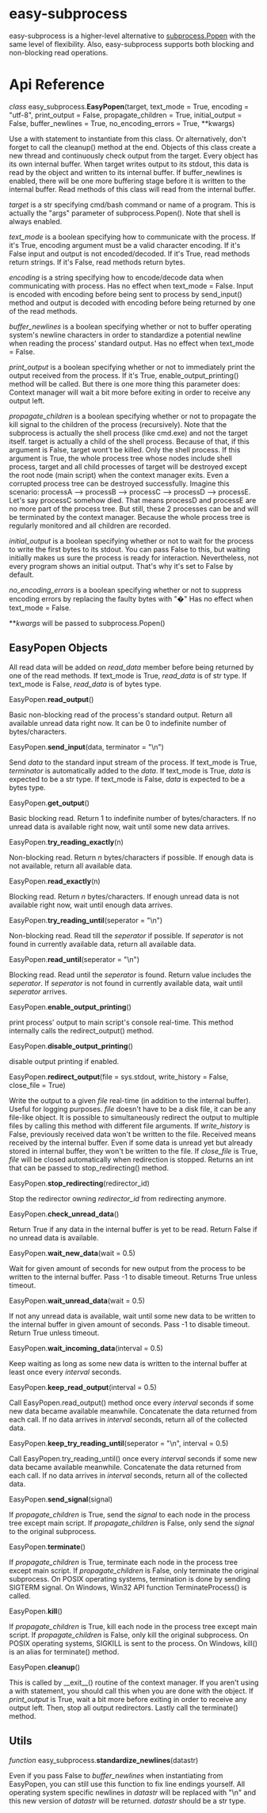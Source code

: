 # easy-subprocess
easy-subprocess is a higher-level alternative to [subprocess.Popen](https://docs.python.org/3/library/subprocess.html#subprocess.Popen) with the same level of flexibility. 
Also, easy-subprocess supports both blocking and non-blocking read operations.

# Api Reference
_class_ easy_subprocess.**EasyPopen**(target, text_mode = True, encoding = "utf-8", print_output = False, propagate_children = True, initial_output = False, buffer_newlines = True, no_encoding_errors = True, **kwargs)

Use a with statement to instantiate from this class. Or alternatively, don't forget to call the cleanup() method at the end.
Objects of this class create a new thread and continuously check output from the target. 
Every object has its own internal buffer. When target writes output to its stdout, this data is read by the object and written to its internal buffer.
If buffer_newlines is enabled, there will be one more buffering stage before it is written to the internal buffer.
Read methods of this class will read from the internal buffer.

_target_ is a str specifying cmd/bash command or name of a program. This is actually the "args" parameter of subprocess.Popen(). Note that shell is always enabled.

_text_mode_ is a boolean specifying how to communicate with the process. 
If it's True, encoding argument must be a valid character encoding. If it's False input and output is not encoded/decoded.
If it's True, read methods return strings. If it's False, read methods return bytes. 

_encoding_ is a string specifying how to encode/decode data when communicating with process. Has no effect when text_mode = False. 
Input is encoded with encoding before being sent to process by send_input() method and output is decoded with encoding before being returned by one of the read methods.

_buffer_newlines_ is a boolean specifying whether or not to buffer operating system's newline characters in order to standardize a potential newline when reading the process' standard output.
Has no effect when text_mode = False.

_print_output_ is a boolean specifying whether or not to immediately print the output received from the process.
If it's True, enable_output_printing() method will be called. But there is one more thing this parameter does:
Context manager will wait a bit more before exiting in order to receive any output left.

_propagate_children_ is a boolean specifying whether or not to propagate the kill signal to the children of the process (recursively).
Note that the subprocess is actually the shell process (like cmd.exe) and not the target itself. target is actually a child of the shell process. 
Because of that, if this argument is False, target wont't be killed. Only the shell process. 
If this argument is True, the whole process tree whose nodes include shell process, target and all child processes of target will be destroyed except the root node (main script) when the context manager exits. 
Even a corrupted process tree can be destroyed successfully. 
Imagine this scenario: processA --> processB --> processC --> processD --> processE. 
Let's say processC  somehow died. That means processD and processE are no more part of the process tree. 
But still, these 2 processes can be and will be terminated by the context manager. Because the whole process tree is regularly monitored and all children are recorded. 

_initial_output_ is a boolean specifying whether or not to wait for the process to write the first bytes to its stdout. 
You can pass False to this, but waiting initially makes us sure the process is ready for interaction.
Nevertheless, not every program shows an initial output. That's why it's set to False by default.

_no_encoding_errors_ is a boolean specifying whether or not to suppress encoding errors by replacing the faulty bytes with "�"
Has no effect when text_mode = False.

**_kwargs_ will be passed to subprocess.Popen()

## EasyPopen Objects
All read data will be added on _read_data_ member before being returned by one of the read methods.
If text_mode is True, _read_data_ is of str type. If text_mode is False, _read_data_ is of bytes type.

EasyPopen.**read_output**()

Basic non-blocking read of the process's standard output. 
Return all available unread data right now. It can be 0 to indefinite number of bytes/characters.

EasyPopen.**send_input**(data, terminator = "\n")

Send _data_ to the standard input stream of the process. If text_mode is True, _terminator_ is automatically added to the _data_. 
If text_mode is True, _data_ is expected to be a str type. If text_mode is False, _data_ is expected to be a bytes type.

EasyPopen.**get_output**()

Basic blocking read. Return 1 to indefinite number of bytes/characters.
If no unread data is available right now, wait until some new data arrives.

EasyPopen.**try_reading_exactly**(n)

Non-blocking read. Return _n_ bytes/characters if possible. If enough data is not available, return all available data.

EasyPopen.**read_exactly**(n)

Blocking read. Return _n_ bytes/characters.
If enough unread data is not available right now, wait until enough data arrives.

EasyPopen.**try_reading_until**(seperator = "\n")

Non-blocking read. Read till the _seperator_ if possible. If _seperator_ is not found in currently available data, return all available data.

EasyPopen.**read_until**(seperator = "\n")

Blocking read. Read until the _seperator_ is found. Return value includes the _seperator_.
If _seperator_ is not found in currently available data, wait until _seperator_ arrives.

EasyPopen.**enable_output_printing**()

print process' output to main script's console real-time. This method internally calls the redirect_output() method.

EasyPopen.**disable_output_printing**()

disable output printing if enabled.

EasyPopen.**redirect_output**(file = sys.stdout, write_history = False, close_file = True)

Write the output to a given _file_ real-time (in addition to the internal buffer). Useful for logging purposes.
_file_ doesn't have to be a disk file, it can be any file-like object.
It is possible to simultaneously redirect the output to multiple files by calling this method with different file arguments.
If _write_history_ is False, previously received data won't be written to the file. 
Received means received by the internal buffer. Even if some data is unread yet but already stored in internal buffer, they won't be written to the file.
If _close_file_ is True, _file_ will be closed automatically when redirection is stopped.
Returns an int that can be passed to stop_redirecting() method.

EasyPopen.**stop_redirecting**(redirector_id)

Stop the redirector owning _redirector_id_ from redirecting anymore.

EasyPopen.**check_unread_data**()

Return True if any data in the internal buffer is yet to be read. Return False if no unread data is available.

EasyPopen.**wait_new_data**(wait = 0.5)

Wait for given amount of seconds for new output from the process to be written to the internal buffer. Pass -1 to disable timeout. Returns True unless timeout.

EasyPopen.**wait_unread_data**(wait = 0.5)

If not any unread data is available, wait until some new data to be written to the internal buffer in given amount of seconds. Pass -1 to disable timeout. Return True unless timeout.

EasyPopen.**wait_incoming_data**(interval = 0.5)

Keep waiting as long as some new data is written to the internal buffer at least once every _interval_ seconds. 

EasyPopen.**keep_read_output**(interval = 0.5)

Call EasyPopen.read_output() method once every _interval_ seconds if some new data became available meanwhile. Concatenate the data returned from each call. 
If no data arrives in _interval_ seconds, return all of the collected data.

EasyPopen.**keep_try_reading_until**(seperator = "\n", interval = 0.5)

Call EasyPopen.try_reading_until() once every _interval_ seconds if some new data became available meanwhile. Concatenate the data returned from each call. 
If no data arrives in _interval_ seconds, return all of the collected data.

EasyPopen.**send_signal**(signal)

If _propagate_children_ is True, send the _signal_ to each node in the process tree except main script. If _propagate_children_ is False, only send the _signal_ to the original subprocess.

EasyPopen.**terminate**()

If _propagate_children_ is True, terminate each node in the process tree except main script. If _propagate_children_ is False, only terminate the original subprocess.
On POSIX operating systems, termination is done by sending SIGTERM signal. On Windows, Win32 API function TerminateProcess() is called.

EasyPopen.**kill**()

If _propagate_children_ is True, kill each node in the process tree except main script. If _propagate_children_ is False, only kill the original subprocess.
On POSIX operating systems, SIGKILL is sent to the process. On Windows, kill() is an alias for terminate() method.

EasyPopen.**cleanup**()

This is called by \_\_exit__() routine of the context manager. If you aren't using a with statement, you should call this when you are done with the object.
If _print_output_ is True, wait a bit more before exiting in order to receive any output left. Then, stop all output redirectors. Lastly call the terminate() method.

## Utils
_function_ easy_subprocess.**standardize_newlines**(datastr)

Even if you pass False to _buffer_newlines_ when instantiating from EasyPopen, you can still use this function to fix line endings yourself.
All operating system specific newlines in _datastr_ will be replaced with "\n" and this new version of _datastr_ will be returned.
_datastr_ should be a str type.






















